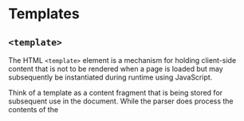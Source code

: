 # Templates

## `<template>`

The HTML `<template>` element is a mechanism for holding client-side content that is not to be rendered when a page is loaded but may subsequently be instantiated during runtime using JavaScript.

Think of a template as a content fragment that is being stored for subsequent use in the document. While the parser does process the contents of the <template> element while loading the page, it does so only to ensure that those contents are valid; the element's contents are not rendered, however.

[Read More on MDN](https://developer.mozilla.org/en-US/docs/Web/HTML/Element/template)

## `HTMLTemplateElement`

  - [Read More on MDN](https://developer.mozilla.org/en-US/docs/Web/API/HTMLTemplateElement)

### .content

This is a `DocumentFragment` returned of the `<template>` content.


## Apple Proposal

  - https://github.com/whatwg/html/issues/2254
  - https://github.com/w3c/webcomponents/blob/gh-pages/proposals/Template-Instantiation.md


